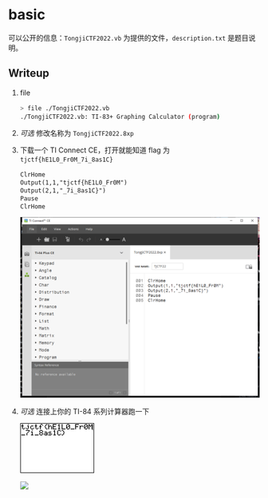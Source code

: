 # basic

可以公开的信息：`TongjiCTF2022.vb` 为提供的文件，`description.txt` 是题目说明。

## Writeup

1. file

    ```bash
    > file ./TongjiCTF2022.vb
    ./TongjiCTF2022.vb: TI-83+ Graphing Calculator (program)
    ```

2. *可选* 修改名称为 `TongjiCTF2022.8xp`

3. 下载一个 TI Connect CE，打开就能知道 flag 为 `tjctf{hE1L0_Fr0M_7i_8as1C}`

    ```
    ClrHome
    Output(1,1,"tjctf{hE1L0_Fr0M")
    Output(2,1,"_7i_8as1C}")
    Pause 
    ClrHome
    ```

    ![](./img/connect.png)


4. *可选* 连接上你的 TI-84 系列计算器跑一下

    ![](./img/Capture.png)
    
    ![](./img/ti84.jpg)